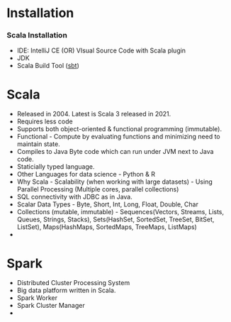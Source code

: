 # Installation

### Scala Installation
* IDE: IntelliJ CE (OR) VIsual Source Code with Scala plugin
* JDK
* Scala Build Tool ([sbt](https://www.scala-sbt.org/download.html))

# Scala
* Released in 2004. Latest is Scala 3 released in 2021.
* Requires less code
* Supports both object-oriented & functional programming (immutable).
* Functional - Compute by evaluating functions and minimizing need to maintain state.
* Compiles to Java Byte code which can run under JVM next to Java code.
* Staticially typed language.
* Other Languages for data science - Python & R
* Why Scala - Scalability (when working with large datasets) - Using Parallel Processing (Multiple cores, parallel collections)
* SQL connectivity with JDBC as in Java.
* Scalar Data Types - Byte, Short, Int, Long, Float, Double, Char
* Collections (mutable, immutable) - Sequences(Vectors, Streams, Lists, Queues, Strings, Stacks), Sets(HashSet, SortedSet, TreeSet, BitSet, ListSet), Maps(HashMaps, SortedMaps, TreeMaps, ListMaps)
* 

# Spark
* Distributed Cluster Processing System
* Big data platform written in Scala.
* Spark Worker
* Spark Cluster Manager
* 
